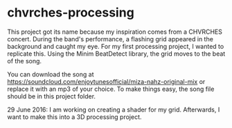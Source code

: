 # chvrches-processing

This project got its name because my inspiration comes from a CHVRCHES concert. During the band's performance, a flashing grid appeared in the background and caught my eye. For my first processing project, I wanted to replicate this. Using the Minim BeatDetect library, the grid moves to the beat of the song.

You can download the song at https://soundcloud.com/enjoytunesofficial/miza-nahz-original-mix or replace it with an mp3 of your choice. To make things easy, the song file should be in this project folder. 

29 June 2016: I am working on creating a shader for my grid. Afterwards, I want to make this into a 3D processing project. 
